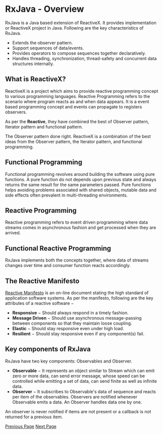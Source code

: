 # RxJava - Overview
RxJava is a Java based extension of ReactiveX. It provides implementation or ReactiveX project in Java. Following are the key characteristics of RxJava.

   * Extends the observer pattern.
   * Support sequences of data/events.
   * Provides operators to compose sequences together declaratively.
   * Handles threading, synchronization, thread-safety and concurrent data structures internally.

## What is ReactiveX?
ReactiveX is a project which aims to provide reactive programming concept to various programming languages. Reactive Programming refers to the scenario where program reacts as and when data appears. It is a event based programming concept and events can propagate to registers observers.

As per the **Reactive**, they have combined the best of Observer pattern, Iterator pattern and functional pattern.

The Observer pattern done right. ReactiveX is a combination of the best ideas from the Observer pattern, the Iterator pattern, and functional programming.

## Functional Programming
Functional programming revolves around building the software using pure functions. A pure function do not depends upon previous state and always returns the same result for the same parameters passed. Pure functions helps avoiding problems associated with shared objects, mutable data and side effects often prevalent in multi-threading environments.

## Reactive Programming
Reactive programming refers to event driven programming where data streams comes in asynchronous fashion and get processed when they are arrived.

## Functional Reactive Programming
RxJava implements both the concepts together, where data of streams changes over time and consumer function reacts accordingly.

## The Reactive Manifesto
[Reactive Manifesto](https://www.reactivemanifesto.org/)  is an on-line document stating the high standard of application software systems. As per the manifesto, following are the key attributes of a reactive software −

   * **Responsive** − Should always respond in a timely fashion.
   * **Message Driven** − Should use asynchronous message-passing between components so that they maintain loose coupling.
   * **Elastic** − Should stay responsive even under high load.
   * **Resilient** − Should stay responsive even if any component(s) fail.

## Key components of RxJava
RxJava have two key components: Observables and Observer.

   * **Observable** − It represents an object similar to Stream which can emit zero or more data, can send error message, whose speed can be controlled while emitting a set of data, can send finite as well as infinite data.
   * **Observer** − It subscribes to Observable's data of sequence and reacts per item of the observables. Observers are notified whenever Observable emits a data. An Observer handles data one by one.

An observer is never notified if items are not present or a callback is not returned for a previous item.


[Previous Page](../rxjava/index.md) [Next Page](../rxjava/rxjava_environment_setup.md) 
